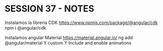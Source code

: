 # SESSION 37 - NOTES

Instalamos la libreria CDK
https://www.npmjs.com/package/@angular/cdk
npm i @angular/cdk

Instalamos angular Material
https://material.angular.io/
ng add @angular/material
Y
custom
Y
Include and enable animations
